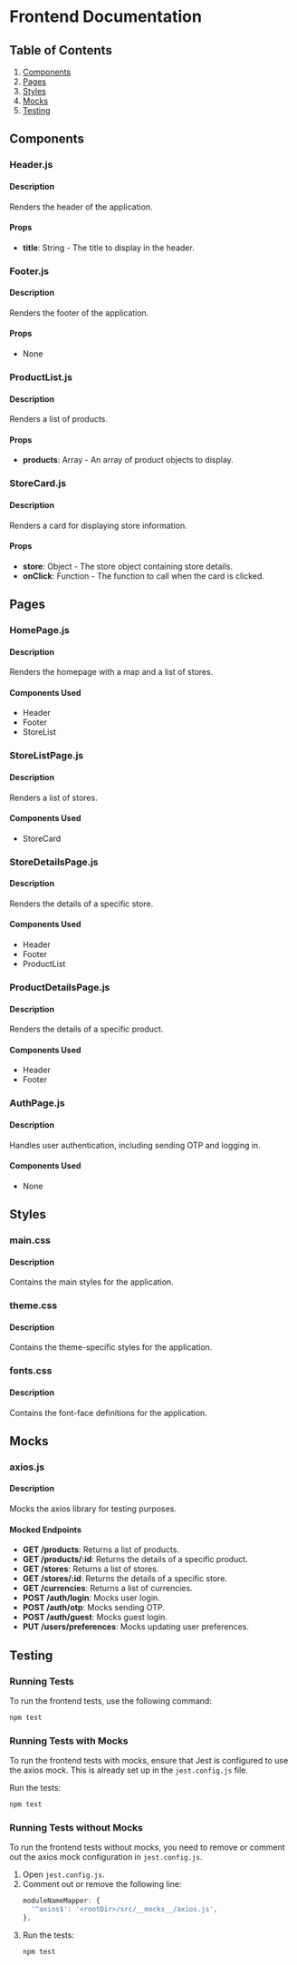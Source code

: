 # Frontend Documentation

## Table of Contents
1. [Components](#components)
2. [Pages](#pages)
3. [Styles](#styles)
4. [Mocks](#mocks)
5. [Testing](#testing)

## Components

### Header.js

#### Description
Renders the header of the application.

#### Props
- **title**: String - The title to display in the header.

### Footer.js

#### Description
Renders the footer of the application.

#### Props
- None

### ProductList.js

#### Description
Renders a list of products.

#### Props
- **products**: Array - An array of product objects to display.

### StoreCard.js

#### Description
Renders a card for displaying store information.

#### Props
- **store**: Object - The store object containing store details.
- **onClick**: Function - The function to call when the card is clicked.

## Pages

### HomePage.js

#### Description
Renders the homepage with a map and a list of stores.

#### Components Used
- Header
- Footer
- StoreList

### StoreListPage.js

#### Description
Renders a list of stores.

#### Components Used
- StoreCard

### StoreDetailsPage.js

#### Description
Renders the details of a specific store.

#### Components Used
- Header
- Footer
- ProductList

### ProductDetailsPage.js

#### Description
Renders the details of a specific product.

#### Components Used
- Header
- Footer

### AuthPage.js

#### Description
Handles user authentication, including sending OTP and logging in.

#### Components Used
- None

## Styles

### main.css

#### Description
Contains the main styles for the application.

### theme.css

#### Description
Contains the theme-specific styles for the application.

### fonts.css

#### Description
Contains the font-face definitions for the application.

## Mocks

### axios.js

#### Description
Mocks the axios library for testing purposes.

#### Mocked Endpoints
- **GET /products**: Returns a list of products.
- **GET /products/:id**: Returns the details of a specific product.
- **GET /stores**: Returns a list of stores.
- **GET /stores/:id**: Returns the details of a specific store.
- **GET /currencies**: Returns a list of currencies.
- **POST /auth/login**: Mocks user login.
- **POST /auth/otp**: Mocks sending OTP.
- **POST /auth/guest**: Mocks guest login.
- **PUT /users/preferences**: Mocks updating user preferences.

## Testing

### Running Tests

To run the frontend tests, use the following command:
```sh
npm test
```

### Running Tests with Mocks

To run the frontend tests with mocks, ensure that Jest is configured to use the axios mock. This is already set up in the `jest.config.js` file.

Run the tests:
```sh
npm test
```

### Running Tests without Mocks

To run the frontend tests without mocks, you need to remove or comment out the axios mock configuration in `jest.config.js`.

1. Open `jest.config.js`.
2. Comment out or remove the following line:
    ```javascript
    moduleNameMapper: {
      '^axios$': '<rootDir>/src/__mocks__/axios.js',
    },
    ```
3. Run the tests:
    ```sh
    npm test
    ```
